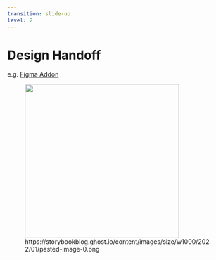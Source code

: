 ```yaml
---
transition: slide-up
level: 2
---
```


# Design Handoff

e.g. [Figma Addon](https://storybook.js.org/addons/storybook-addon-designs)

<figure>
  <img src="/development/design-addon.png"/>
  <figcaption>https://storybookblog.ghost.io/content/images/size/w1000/2022/01/pasted-image-0.png</figcaption>
</figure>

<style>
  img {
    height: 350px;
  }
</style>